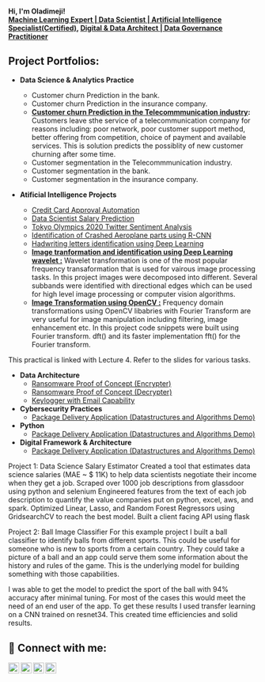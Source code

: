 <h4>Hi, I'm Oladimeji! <br/><a href="https://github.com/oladimeji-kazeem">Machine Learning Expert | Data Scientist | Artificial Intelligence Specialist(Certified)</a>, <a href="https://www.linkedin.com/in/oladimeji/">Digital & Data Architect | Data Governance Practitioner</a></h4>

<h2>Project Portfolios:</h2>

- <b>Data Science & Analytics Practice</b>
  - Customer churn Prediction in the bank.
  - Customer churn Prediction in the insurance company.
  - **[Customer churn Prediction in the Telecommmunication industry](https://github.com/oladimeji-kazeem/customer-analytics/tree/Telecommunication-Insudtry):** Customers leave sthe service of a telecommunication company for reasons including: poor network, poor customer support method, better offering from competition, choice of payment and available services. This is solution predicts the possiblity of new customer churning after some time.
  - Customer segmentation in the Telecommmunication industry.
  - Customer segmentation in the bank.
  - Customer segmentation in the insurance company.

- <b>Atificial Intelligence Projects</b>
  - [Credit Card Approval Automation](https://github.com/oladimeji-kazeem/credit-card-approval-automation)
  - [Data Scientist Salary Prediction](https://github.com/oladimeji-kazeem/portfolio)
  - [Tokyo Olympics 2020 Twitter Sentiment Analysis](https://github.com/oladimeji-kazeem/ITNPAI1/blob/master/Practical_10_Natural_Language_Processing.ipynb)
  - [Identification of Crashed Aeroplane parts using R-CNN](https://github.com/oladimeji-kazeem/ITNPAI1/blob/master/Practical_9_RCNN.ipynb)
  - [Hadwriting letters identification using Deep Learning](https://github.com/oladimeji-kazeem/ITNPAI1/blob/master/Handwriting_transcription_using_Deep_Learning_7.ipynb)
  - <b>[Image tranformation and identification using Deep Learning wavelet :](https://colab.research.google.com/drive/1_-rnarH1Fzz0JhKpKJBdbB4xdX8CVCbQ#scrollTo=-qAhQn3JOz-4)</b> Wavelet transformation is one of the most popular frequency transaformation that is used for vairous image processing tasks. In this project images were decomposed into different. Several subbands were identified with directional edges which can be used for high level image processing or computer vision algorithms.
  - <b>[Image Transformation using OpenCV :](https://github.com/oladimeji-kazeem/ITNPAI1/blob/master/Deep_Learning_Lab_4.ipynb)</b> Frequency domain transformations using OpenCV libabries with Fourier Transform are very useful for image manipulation including filtering, image enhancement etc. In this project code snippets were built using Fourier transform. dft() and its faster implementation fft() for the Fourier transform.

This practical is linked with Lecture 4. Refer to the slides for various tasks.

- <b>Data Architecture</b>
  - [Ransomware Proof of Concept (Encrypter)](https://github.com/joshmadakor1/EncrypterPOC)
  - [Ransomware Proof of Concept (Decrypter)](https://github.com/joshmadakor1/DecrypterPOC)
  - [Keylogger with Email Capability](https://github.com/joshmadakor1/Key-Logger-With-Email)
- <b>Cybersecurity Practices</b>
  - [Package Delivery Application (Datastructures and Algorithms Demo)](https://github.com/joshmadakor1/Package-Delivery-Pathfinding-Algorithm)
- <b>Python</b>
  - [Package Delivery Application (Datastructures and Algorithms Demo)](https://github.com/joshmadakor1/Package-Delivery-Pathfinding-Algorithm)
- <b>Digital Framework & Architecture</b>
  - [Package Delivery Application (Datastructures and Algorithms Demo)](https://github.com/joshmadakor1/Package-Delivery-Pathfinding-Algorithm)

Project 1: Data Science Salary Estimator
Created a tool that estimates data science salaries (MAE ~ $ 11K) to help data scientists negotiate their income when they get a job.
Scraped over 1000 job descriptions from glassdoor using python and selenium
Engineered features from the text of each job description to quantify the value companies put on python, excel, aws, and spark.
Optimized Linear, Lasso, and Random Forest Regressors using GridsearchCV to reach the best model.
Built a client facing API using flask


Project 2: Ball Image Classifier
For this example project I built a ball classifier to identify balls from different sports. This could be useful for someone who is new to sports from a certain country. They could take a picture of a ball and an app could serve them some information about the history and rules of the game. This is the underlying model for building something with those capabilities.

I was able to get the model to predict the sport of the ball with 94% accuracy after minimal tuning. For most of the cases this would meet the need of an end user of the app. To get these results I used transfer learning on a CNN trained on resnet34. This created time efficiencies and solid results.

<h2> 🤳 Connect with me:</h2>

[<img align="left" alt="olakazeem | YouTube" width="22px" src="https://cdn.jsdelivr.net/npm/simple-icons@v3/icons/youtube.svg" />][youtube]
[<img align="left" alt="dimejikazeem | Twitter" width="22px" src="https://cdn.jsdelivr.net/npm/simple-icons@v3/icons/twitter.svg" />][twitter]
[<img align="left" alt="oladimeji | LinkedIn" width="22px" src="https://cdn.jsdelivr.net/npm/simple-icons@v3/icons/linkedin.svg" />][linkedin]
[<img align="left" alt="oladimeji | Instagram" width="22px" src="https://cdn.jsdelivr.net/npm/simple-icons@v3/icons/instagram.svg" />][instagram]

[twitter]: https://twitter.com/dimejikazeem
[youtube]: https://www.youtube.com/c/olakazeem
[instagram]: https://www.instagram.com/oladimeji/
[linkedin]: https://linkedin.com/in/oladimeji

<!--
**joshmadakor1/joshmadakor1** is a ✨ _special_ ✨ repository because its `README.md` (this file) appears on your GitHub profile.

Here are some ideas to get you started:

- 🔭 I’m currently working on ...
- 🌱 I’m currently learning ...
- 👯 I’m looking to collaborate on ...
- 🤔 I’m looking for help with ...
- 💬 Ask me about ...
- 📫 How to reach me: ...
- 😄 Pronouns: ...
- ⚡ Fun fact: ...
-->
